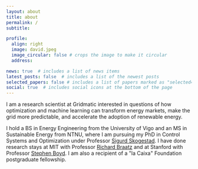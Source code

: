 ```yaml
---
layout: about
title: about
permalink: /
subtitle: 

profile:
  align: right
  image: david.jpeg
  image_circular: false # crops the image to make it circular
  address: 

news: true  # includes a list of news items
latest_posts: false  # includes a list of the newest posts
selected_papers: false # includes a list of papers marked as "selected={true}"
social: true  # includes social icons at the bottom of the page
---
```


I am a research scientist at Gridmatic interested in questions of how
optimization and machine learning can transform energy markets, make the grid
more predictable, and accelerate the adoption of renewable energy.

I hold a BS in Energy Engineering from the University of Vigo and an MS in
Sustainable Energy from NTNU, where I am pursuing my PhD in Control Systems and
Optimization under Professor <a href="https://folk.ntnu.no/skoge/">Sigurd
Skogestad</a>. I have done research stays at MIT with Professor <a
href="https://web.mit.edu/braatzgroup/index.html">Richard Braatz</a> and at
Stanford with Professor <a href="https://web.stanford.edu/~boyd/">Stephen
Boyd</a>. I am also a recipient of a "la Caixa" Foundation postgraduate
fellowship.
